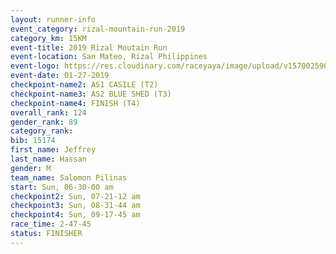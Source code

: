 ```yaml
---
layout: runner-info 
event_category: rizal-mountain-run-2019 
category_km: 15KM 
event-title: 2019 Rizal Moutain Run 
event-location: San Mateo, Rizal Philippines 
event-logo: https://res.cloudinary.com/raceyaya/image/upload/v1570025909/logo/rizal-mountain_gkfete.jpg 
event-date: 01-27-2019 
checkpoint-name2: AS1 CASILE (T2) 
checkpoint-name3: AS2 BLUE SHED (T3) 
checkpoint-name4: FINISH (T4) 
overall_rank: 124
gender_rank: 89
category_rank: 
bib: 15174
first_name: Jeffrey
last_name: Hassan
gender: M
team_name: Salomon Pilinas
start: Sun, 06-30-00 am
checkpoint2: Sun, 07-21-12 am
checkpoint3: Sun, 08-31-44 am
checkpoint4: Sun, 09-17-45 am
race_time: 2-47-45
status: FINISHER
---
```

